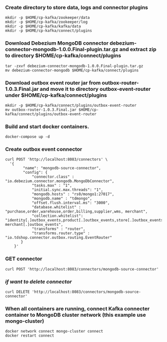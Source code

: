 
### Create directory to store data, logs and connector plugins

```
mkdir -p $HOME/cp-kafka/zookeeper/data
mkdir -p $HOME/cp-kafka/zookeeper/log
mkdir -p $HOME/cp-kafka/kafka/data
mkdir -p $HOME/cp-kafka/connect/plugins
```

### Download Debezium MongoDB connector debezium-connector-mongodb-1.0.0.Final-plugin.tar.gz and extract zip to directory $HOME/cp-kafka/connect/plugins

```
tar -zxvf debezium-connector-mongodb-1.0.0.Final-plugin.tar.gz
mv debezium-connector-mongodb $HOME/cp-kafka/connect/plugins
```

### Download outbox event router jar from outbox-router-1.0.3.Final.jar and move it to directory outbox-event-router under $HOME/cp-kafka/connect/plugins

```
mkdir -p $HOME/cp-kafka/connect/plugins/outbox-event-router
mv outbox-router-1.0.3.Final.jar $HOME/cp-kafka/connect/plugins/outbox-event-router
```

### Build and start docker containers.

```
docker-compose up -d
```

### Create outbox event connector

```
curl POST 'http://localhost:8083/connectors' \
  '{
        "name": "mongodb-source-connector",
        "config": {
            "connector.class" : "io.debezium.connector.mongodb.MongoDbConnector",
            "tasks.max" : "1",
            "initial.sync.max.threads": "1",
            "mongodb.hosts" : "rs0/mongo1:27017",
            "mongodb.name" : "tdmongo",
            "offset.flush.interval.ms": "3000",
            "database.whitelist" : "purchase,order,warehouse,order,billing,supplier,wms, merchant",
            "collection.whitelist": "identity[.]outbox_events,product[.]outbox_events,store[.]outbox_events,warehouse[.]outbox_events,purchase[.]outbox_events,order[.]outbox_events,billing[.]outbox_events,supplier[.]outbox_events,wms[.]outbox_events, merchant[.]outbox_events",
            "transforms" : "router",
            "transforms.router.type" : "io.tdshop.connector.outbox.routing.EventRouter"
       }
    }'
```

### GET connector

```
curl POST 'http://localhost:8083/connectors/mongodb-source-connector'
```

### *if want to delete connector*

```
curl DELETE 'http://localhost:8083/connectors/mongodb-source-connector'
```

### When all containers are running, connect Kafka connecter container to MongoDB cluster network (this example use mongo-cluster)

```
docker network connect mongo-cluster connect
docker restart connect
```